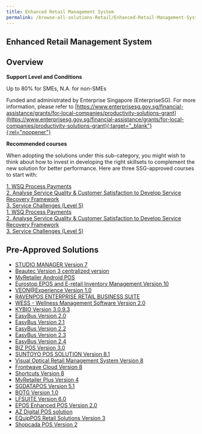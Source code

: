 ```yaml
---
title: Enhanced Retail Management System
permalink: /browse-all-solutions-Retail/Enhanced-Retail-Management-System
---
```


## Enhanced Retail Management System
## Overview

**Support Level and Conditions**

Up to 80% for SMEs, N.A. for non-SMEs

Funded and administrated by Enterprise Singapore (EnterpriseSG). For more information, please refer to [https://www.enterprisesg.gov.sg/financial-assistance/grants/for-local-companies/productivity-solutions-grant](https://www.enterprisesg.gov.sg/financial-assistance/grants/for-local-companies/productivity-solutions-grant){:target="_blank"}{:rel="noopener"}

**Recommended courses**

When adopting the solutions under this sub-category, you might wish to think about how to invest in developing the right skillsets to complement the new solution for better performance. Here are three SSG-approved courses to start with:

<a href='https://courses.enterprisejobskills.gov.sg/Course_Internet/CourseDetail/WSQ-Process-Payments-SSF-2'  target='_blank' rel='noopener'>1. WSQ Process Payments</a><br>
<a href='https://courses.enterprisejobskills.gov.sg/Course_Internet/CourseDetail/Analyse-Service-Quality-Customer-Satisfaction-Develop-Service-Recovery-Framework-SFw-2'  target='_blank' rel='noopener'>2. Analyse Service Quality & Customer Satisfaction to Develop Service Recovery Framework</a><br>
<a href='https://courses.enterprisejobskills.gov.sg/Course_Internet/CourseDetail/Service-Challenges-Level-5-Asynchronous-Synchronous-elearning'  target='_blank' rel='noopener'>3. Service Challenges (Level 5)</a><br>
<a href='https://courses.enterprisejobskills.gov.sg/Course_Internet/CourseDetail/WSQ-Process-Payments-SSF-2'  target='_blank' rel='noopener'>1. WSQ Process Payments</a><br>
<a href='https://courses.enterprisejobskills.gov.sg/Course_Internet/CourseDetail/Analyse-Service-Quality-Customer-Satisfaction-Develop-Service-Recovery-Framework-SFw-2'  target='_blank' rel='noopener'>2. Analyse Service Quality & Customer Satisfaction to Develop Service Recovery Framework</a><br>
<a href='https://courses.enterprisejobskills.gov.sg/Course_Internet/CourseDetail/Service-Challenges-Level-5-Asynchronous-Synchronous-elearning'  target='_blank' rel='noopener'>3. Service Challenges (Level 5)</a><br>

## Pre-Approved Solutions

- <a href='/productivity-solutions-grant/solutionrepo/solution163' target='_blank'>STUDIO MANAGER Version 7</a><br>
- <a href='/productivity-solutions-grant/solutionrepo/solution225' target='_blank'>Beautec Version 3 centralized version</a><br>
- <a href='/productivity-solutions-grant/solutionrepo/solution344' target='_blank'>MyRetailer Android POS</a><br>
- <a href='/productivity-solutions-grant/solutionrepo/solution396' target='_blank'>Eurostop EPOS and E-retail Inventory Management Version 10</a><br>
- <a href='/productivity-solutions-grant/solutionrepo/solution424' target='_blank'>VEON@Experience Version 1.0</a><br>
- <a href='/productivity-solutions-grant/solutionrepo/solution652' target='_blank'>RAVENPOS ENTERPRISE RETAIL BUSINESS SUITE</a><br>
- <a href='/productivity-solutions-grant/solutionrepo/solution741' target='_blank'>WESS - Wellness Management Software Version 2.0</a><br>
- <a href='/productivity-solutions-grant/solutionrepo/solution936' target='_blank'>KYBIO Version 3.0.9.3</a><br>
- <a href='/productivity-solutions-grant/solutionrepo/solution1019' target='_blank'>EasyBus Version 2.0</a><br>
- <a href='/productivity-solutions-grant/solutionrepo/solution1020' target='_blank'>EasyBus Version 2.1</a><br>
- <a href='/productivity-solutions-grant/solutionrepo/solution1021' target='_blank'>EasyBus Version 2.2</a><br>
- <a href='/productivity-solutions-grant/solutionrepo/solution1022' target='_blank'>EasyBus Version 2.3</a><br>
- <a href='/productivity-solutions-grant/solutionrepo/solution1023' target='_blank'>EasyBus Version 2.4</a><br>
- <a href='/productivity-solutions-grant/solutionrepo/solution1084' target='_blank'>BIZ POS Version 3.0</a><br>
- <a href='/productivity-solutions-grant/solutionrepo/solution1120' target='_blank'>SUNTOYO POS SOLUTION Version 8.1</a><br>
- <a href='/productivity-solutions-grant/solutionrepo/solution1136' target='_blank'>Visual Optical Retail Management System Version 8</a><br>
- <a href='/productivity-solutions-grant/solutionrepo/solution1176' target='_blank'>Frontwave Cloud Version 8</a><br>
- <a href='/productivity-solutions-grant/solutionrepo/solution1188' target='_blank'>Shortcuts Version 8</a><br>
- <a href='/productivity-solutions-grant/solutionrepo/solution1264' target='_blank'>MyRetailer Plus Version 4</a><br>
- <a href='/productivity-solutions-grant/solutionrepo/solution1501' target='_blank'>SGDATAPOS Version 5.1</a><br>
- <a href='/productivity-solutions-grant/solutionrepo/solution1723' target='_blank'>BOTG Version 1.0</a><br>
- <a href='/productivity-solutions-grant/solutionrepo/solution1879' target='_blank'>LFSUITE Version 6.0</a><br>
- <a href='/productivity-solutions-grant/solutionrepo/solution2757' target='_blank'>EPOS Enhanced POS Version 2.0</a><br>
- <a href='/productivity-solutions-grant/solutionrepo/solution2909' target='_blank'>AZ Digital POS solution</a><br>
- <a href='/productivity-solutions-grant/solutionrepo/solution2919' target='_blank'>EQuipPOS Retail Solutions Version 3</a><br>
- <a href='/productivity-solutions-grant/solutionrepo/solution3009' target='_blank'>Shopcada POS Version 2</a><br>
